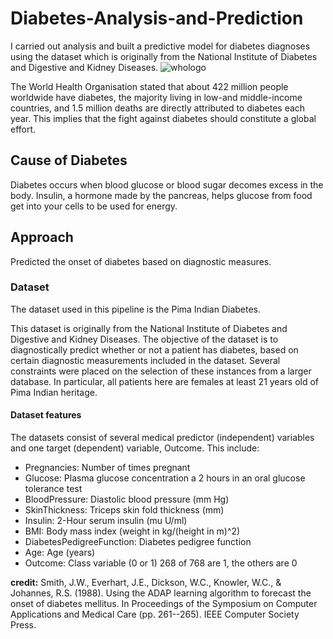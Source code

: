# Diabetes-Analysis-and-Prediction

I carried out analysis and built a predictive model for diabetes diagnoses using the dataset which is originally from the National Institute of Diabetes and Digestive and Kidney Diseases.
![whologo](https://user-images.githubusercontent.com/65142149/215301130-c6d2eb94-9307-4d26-af67-96d874e9f66e.png)

The World Health Organisation stated that about 422 million people worldwide have diabetes, the majority living in low-and middle-income countries, and 1.5 million deaths are directly attributed to diabetes each year. This implies that the fight against diabetes should constitute a global effort.
## Cause of Diabetes
Diabetes occurs when blood glucose or blood sugar decomes excess in the body. Insulin, a hormone made by the pancreas, helps glucose from food get into your cells to be used for energy.
## Approach
Predicted the onset of diabetes based on diagnostic measures.
### Dataset
The dataset used in this pipeline is the Pima Indian Diabetes.

This dataset is originally from the National Institute of Diabetes and Digestive and Kidney Diseases. The objective of the dataset is to diagnostically predict whether or not a patient has diabetes, based on certain diagnostic measurements included in the dataset. Several constraints were placed on the selection of these instances from a larger database. In particular, all patients here are females at least 21 years old of Pima Indian heritage.

#### Dataset features
The datasets consist of several medical predictor (independent) variables and one target (dependent) variable, Outcome. This include:

* Pregnancies: Number of times pregnant
* Glucose: Plasma glucose concentration a 2 hours in an oral glucose tolerance test
* BloodPressure: Diastolic blood pressure (mm Hg)
* SkinThickness: Triceps skin fold thickness (mm)
* Insulin: 2-Hour serum insulin (mu U/ml)
* BMI: Body mass index (weight in kg/(height in m)^2)
* DiabetesPedigreeFunction: Diabetes pedigree function
* Age: Age (years)
* Outcome: Class variable (0 or 1) 268 of 768 are 1, the others are 0

**credit:** Smith, J.W., Everhart, J.E., Dickson, W.C., Knowler, W.C., & Johannes, R.S. (1988). Using the ADAP learning algorithm to forecast the onset of diabetes mellitus. In Proceedings of the Symposium on Computer Applications and Medical Care (pp. 261--265). IEEE Computer Society Press.
